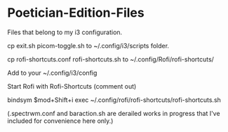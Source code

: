 # Poetician-Edition-Files

Files that belong to my i3 configuration.

cp exit.sh picom-toggle.sh to ~/.config/i3/scripts folder.

cp rofi-shortcuts.conf rofi-shortcuts.sh to ~/.config/Rofi/rofi-shortcuts/

Add to your ~/.config/i3/config

Start Rofi with Rofi-Shortcuts (comment out)

bindsym $mod+Shift+i exec ~/.config/rofi/rofi-shortcuts/rofi-shortcuts.sh

(.spectrwm.conf and baraction.sh are derailed works in progress that I've included for convenience here only.)
